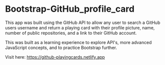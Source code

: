 # Bootstrap-GitHub_profile_card

This app was built using the GitHub API to allow any user to search a GitHub users username and return a playing card with their profile picture, name, number of public repositories, and a link to their GitHub account.

This was built as a learning experience to explore API's, more advanced JavaScript concepts, and to practice Bootstrap further.

Visit here: https://github-playingcards.netlify.app
